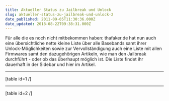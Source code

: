 ```yaml
---
title: Aktueller Status zu Jailbreak und Unlock
slug: aktueller-status-zu-jailbreak-und-unlock-2
date_published: 2011-09-05T11:30:36.000Z
date_updated: 2018-08-22T09:38:31.000Z
---
```


Für alle die es noch nicht mitbekommen haben: thafaker.de hat nun auch eine übersichtliche nette kleine Liste über alle Basebands samt ihrer Unlock-Möglichkeiten sowie zur Vervollständigung auch eine Liste mit allen Firmwares samt den dazugehörigen Artikeln, wie man den Jailbreak durchführt - oder ob das überhaupt möglich ist. Die Liste findet ihr dauerhaft in der Sidebar und hier im Artikel.

---

[table id=1 /]

---

[table id=2 /]
